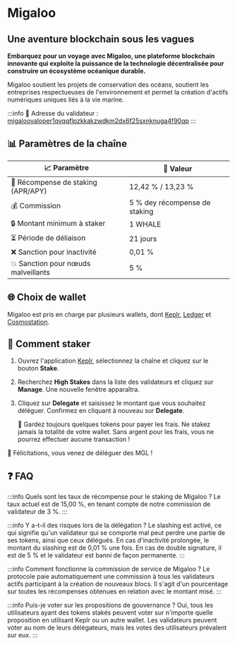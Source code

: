 # Migaloo
## Une aventure blockchain sous les vagues

**Embarquez pour un voyage avec Migaloo, une plateforme blockchain innovante qui exploite la puissance de la technologie décentralisée pour construire un écosystème océanique durable.**

Migaloo soutient les projets de conservation des océans, soutient les entreprises respectueuses de l'environnement et permet la création d'actifs numériques uniques liés à la vie marine.

:::info
🔐 Adresse du validateur : <a href="https://migaloo.explorers.guru/validator/migaloovaloper1qvqqflpzkkakzwdkm2dx6f25sxnknuga4f90qp" target="_blank" rel="noopener noreferrer">migaloovaloper1qvqqflpzkkakzwdkm2dx6f25sxnknuga4f90qp</a>
:::

## 📊 Paramètres de la chaîne

| 📈 Paramètre                | 🎯 Valeur              |
|-----------------------------|-----------------------|
| 🎁 Récompense de staking (APR/APY)    | 12,42 % / 13,23 %       |
| 💰 Commission               | 5 % dey récompense de staking |
| 🔒 Montant minimum à staker  | 1 WHALE                 |
| ⏳ Période de déliaison          | 21 jours               |
| ❌ Sanction pour inactivité     | 0,01 %                 |
| 💥 Sanction pour nœuds malveillants | 5 %                    |

## 🌐 Choix de wallet

Migaloo est pris en charge par plusieurs wallets, dont <a href="https://wallet.keplr.app/" target="_blank" rel="noopener noreferrer">Keplr</a>, <a href="https://www.ledger.com" target="_blank" rel="noopener noreferrer">Ledger</a> et <a href="https://cosmostation.io" target="_blank" rel="noopener noreferrer">Cosmostation</a>.

## 🏁 Comment staker

1. Ouvrez l'application <a href="https://wallet.keplr.app/chains/migaloo" target="_blank" rel="noopener noreferrer">Keplr</a>, sélectionnez la chaîne et cliquez sur le bouton **Stake**.

2. Recherchez **High Stakes** dans la liste des validateurs et cliquez sur **Manage**. Une nouvelle fenêtre apparaîtra.

3. Cliquez sur **Delegate** et saisissez le montant que vous souhaitez déléguer. Confirmez en cliquant à nouveau sur **Delegate**.

   🚨 Gardez toujours quelques tokens pour payer les frais. Ne stakez jamais la totalité de votre wallet. Sans argent pour les frais, vous ne pourrez effectuer aucune transaction !

🎉 Félicitations, vous venez de déléguer des MGL !

## ❓ FAQ

:::info Quels sont les taux de récompense pour le staking de Migaloo ?
Le taux actuel est de 15,00 %, en tenant compte de notre commission de validateur de 3 %.
:::

:::info Y a-t-il des risques lors de la délégation ?
Le slashing est activé, ce qui signifie qu'un validateur qui se comporte mal peut perdre une partie de ses tokens, ainsi que ceux délégués.
En cas d'inactivité prolongée, le montant du slashing est de 0,01 % une fois. En cas de double signature, il est de 5 % et le validateur est banni de façon permanente.
:::

:::info Comment fonctionne la commission de service de Migaloo ?
Le protocole paie automatiquement une commission à tous les validateurs actifs participant à la création de nouveaux blocs. Il s'agit d'un pourcentage sur toutes les récompenses obtenues en relation avec le montant misé.
:::

:::info Puis-je voter sur les propositions de gouvernance ?
Oui, tous les utilisateurs ayant des tokens stakés peuvent voter sur n'importe quelle proposition en utilisant Keplr ou un autre wallet.
Les validateurs peuvent voter au nom de leurs délégateurs, mais les votes des utilisateurs prévalent sur eux.
:::
